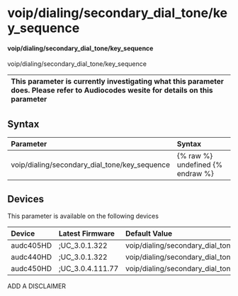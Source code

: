 ﻿---
description: voip/dialing/secondary_dial_tone/key_sequence
search: false
---

# voip/dialing/secondary_dial_tone/key_sequence

#### voip/dialing/secondary_dial_tone/key_sequence

voip/dialing/secondary_dial_tone/key_sequence


| This parameter is currently investigating what this parameter does. Please refer to Audiocodes wesite for details on this parameter | 
| :--- |

## Syntax
| Parameter | Syntax |
| :--- | :--- |
|voip/dialing/secondary_dial_tone/key_sequence | {% raw %} undefined {% endraw %}|

## Devices
This parameter is available on the following devices

| Device | Latest Firmware | Default Value |
|:---|:---|:---|
| audc405HD | ;UC_3.0.1.322 | voip/dialing/secondary_dial_tone/key_sequence=9 
| audc440HD | ;UC_3.0.1.322 | voip/dialing/secondary_dial_tone/key_sequence=9 
| audc450HD | ;UC_3.0.4.111.77 | voip/dialing/secondary_dial_tone/key_sequence=9 

ADD A DISCLAIMER

